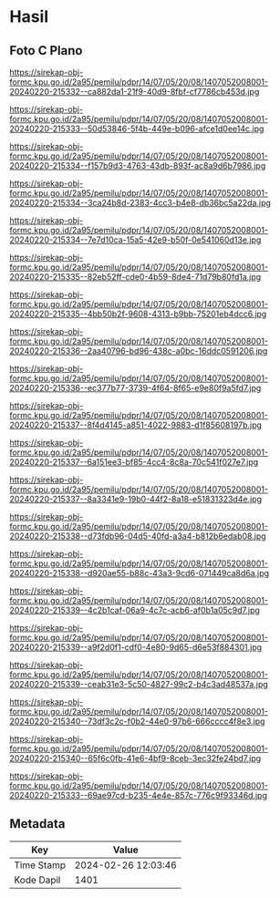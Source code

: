 # Hasil

## Foto C Plano

https://sirekap-obj-formc.kpu.go.id/2a95/pemilu/pdpr/14/07/05/20/08/1407052008001-20240220-215332--ca882da1-21f9-40d9-8fbf-cf7786cb453d.jpg

https://sirekap-obj-formc.kpu.go.id/2a95/pemilu/pdpr/14/07/05/20/08/1407052008001-20240220-215333--50d53846-5f4b-449e-b096-afce1d0ee14c.jpg

https://sirekap-obj-formc.kpu.go.id/2a95/pemilu/pdpr/14/07/05/20/08/1407052008001-20240220-215334--f157b9d3-4763-43db-893f-ac8a9d6b7986.jpg

https://sirekap-obj-formc.kpu.go.id/2a95/pemilu/pdpr/14/07/05/20/08/1407052008001-20240220-215334--3ca24b8d-2383-4cc3-b4e8-db36bc5a22da.jpg

https://sirekap-obj-formc.kpu.go.id/2a95/pemilu/pdpr/14/07/05/20/08/1407052008001-20240220-215334--7e7d10ca-15a5-42e9-b50f-0e541060d13e.jpg

https://sirekap-obj-formc.kpu.go.id/2a95/pemilu/pdpr/14/07/05/20/08/1407052008001-20240220-215335--82eb52ff-cde0-4b59-8de4-71d79b80fd1a.jpg

https://sirekap-obj-formc.kpu.go.id/2a95/pemilu/pdpr/14/07/05/20/08/1407052008001-20240220-215335--4bb50b2f-9608-4313-b9bb-75201eb4dcc6.jpg

https://sirekap-obj-formc.kpu.go.id/2a95/pemilu/pdpr/14/07/05/20/08/1407052008001-20240220-215336--2aa40796-bd96-438c-a0bc-16ddc0591206.jpg

https://sirekap-obj-formc.kpu.go.id/2a95/pemilu/pdpr/14/07/05/20/08/1407052008001-20240220-215336--ec377b77-3739-4f64-8f65-e9e80f9a5fd7.jpg

https://sirekap-obj-formc.kpu.go.id/2a95/pemilu/pdpr/14/07/05/20/08/1407052008001-20240220-215337--8f4d4145-a851-4022-9883-d1f85608197b.jpg

https://sirekap-obj-formc.kpu.go.id/2a95/pemilu/pdpr/14/07/05/20/08/1407052008001-20240220-215337--6a151ee3-bf85-4cc4-8c8a-70c541f027e7.jpg

https://sirekap-obj-formc.kpu.go.id/2a95/pemilu/pdpr/14/07/05/20/08/1407052008001-20240220-215337--8a3341e9-19b0-44f2-8a18-e51831323d4e.jpg

https://sirekap-obj-formc.kpu.go.id/2a95/pemilu/pdpr/14/07/05/20/08/1407052008001-20240220-215338--d73fdb96-04d5-40fd-a3a4-b812b6edab08.jpg

https://sirekap-obj-formc.kpu.go.id/2a95/pemilu/pdpr/14/07/05/20/08/1407052008001-20240220-215338--d920ae55-b88c-43a3-9cd6-071449ca8d6a.jpg

https://sirekap-obj-formc.kpu.go.id/2a95/pemilu/pdpr/14/07/05/20/08/1407052008001-20240220-215339--4c2b1caf-06a9-4c7c-acb6-af0b1a05c9d7.jpg

https://sirekap-obj-formc.kpu.go.id/2a95/pemilu/pdpr/14/07/05/20/08/1407052008001-20240220-215339--a9f2d0f1-cdf0-4e80-9d65-d6e53f884301.jpg

https://sirekap-obj-formc.kpu.go.id/2a95/pemilu/pdpr/14/07/05/20/08/1407052008001-20240220-215339--ceab31e3-5c50-4827-99c2-b4c3ad48537a.jpg

https://sirekap-obj-formc.kpu.go.id/2a95/pemilu/pdpr/14/07/05/20/08/1407052008001-20240220-215340--73df3c2c-f0b2-44e0-97b6-666cccc4f8e3.jpg

https://sirekap-obj-formc.kpu.go.id/2a95/pemilu/pdpr/14/07/05/20/08/1407052008001-20240220-215340--65f6c0fb-41e6-4bf9-8ceb-3ec32fe24bd7.jpg

https://sirekap-obj-formc.kpu.go.id/2a95/pemilu/pdpr/14/07/05/20/08/1407052008001-20240220-215333--69ae97cd-b235-4e4e-857c-776c9f93346d.jpg


## Metadata

| Key        | Value               |
| ---------- | ------------------- |
| Time Stamp | 2024-02-26 12:03:46 |
| Kode Dapil | 1401                |




